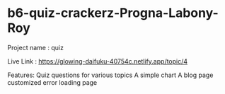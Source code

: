 ﻿# b6-quiz-crackerz-Progna-Labony-Roy
Project name : quiz

Live Link : https://glowing-daifuku-40754c.netlify.app/topic/4

Features:
Quiz questions for various topics
A simple chart
A blog page
customized error loading page
